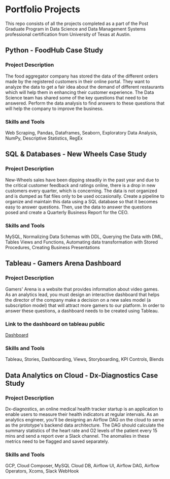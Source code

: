 # Portfolio Projects
This repo consists of all the projects completed as a part of the Post Graduate Program in Data Science and Data Management Systems professional certification from University of Texas at Austin.

## Python - FoodHub Case Study

### Project Description
The food aggregator company has stored the data of the different orders made by the registered customers in their online portal. 
They want to analyze the data to get a fair idea about the demand of different restaurants which will help them in enhancing their customer experience. 
The Data Science team has shared some of the key questions that need to be answered. Perform the data analysis to find answers to these questions that will help the company to improve the business.

### Skills and Tools
Web Scraping, Pandas, Dataframes, Seaborn, Exploratory Data Analysis, NumPy, Descriptive Statistics, RegEx

## SQL & Databases - New Wheels Case Study

### Project Description
New-Wheels sales have been dipping steadily in the past year and due to the critical customer feedback and ratings online, there is a drop in new customers every quarter, which is concerning. 
The data is not organized and is dumped as flat files only to be used occasionally. 
Create a pipeline to organize and maintain this data using a SQL database so that it becomes easy to answer questions.
Then, use the data to answer the questions posed and create a Quarterly Business Report for the CEO.

### Skills and Tools
MySQL, Normalizing Data Schemas with DDL, Querying the Data with DML, Tables Views and Functions, Automating data transformation with Stored Procedures, Creating Business Presentations

## Tableau - Gamers Arena Dashboard

### Project Description
Gamers' Arena is a website that provides information about video games. As an analytics lead, you must design an interactive dashboard that helps the director of the company make a decision on a new sales model (a subscription model) that will attract more gamers to our platform. In order to answer these questions, a dashboard needs to be created using Tableau.

###  Link to the dashboard on tableau public
<a href='https://public.tableau.com/shared/BJN9W2Y2T?:display_count=n&:origin=viz_share_link'> Dashboard <a>

### Skills and Tools
Tableau, Stories, Dashboarding, Views, Storyboarding, KPI Controls, Blends

## Data Analytics on Cloud - Dx-Diagnostics Case Study

### Project Description
Dx-diagnostics, an online medical health tracker startup is an application to enable users to measure their health indicators at regular intervals. As an analytics engineer, you'll be designing an Airflow DAG on the cloud to serve as the prototype's backend data architecture. The DAG should calculate the summary statistics of the heart rate and O2 levels of the patient every 15 mins and send a report over a Slack channel. The anomalies in these metrics need to be flagged and saved separately.

### Skills and Tools
GCP, Cloud Composer, MySQL Cloud DB, Airflow UI, Airflow DAG, Airflow Operators, Xcoms, Slack WebHook

